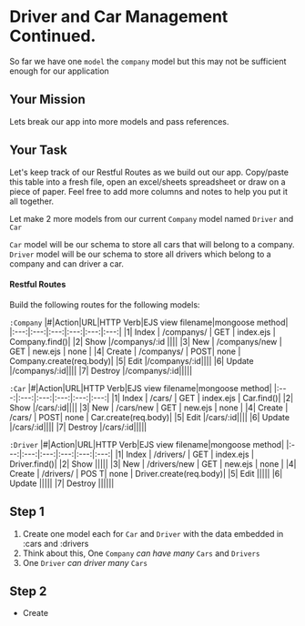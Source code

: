 # Driver and Car Management Continued.
So far we have one `model` the `company` model but this may not be sufficient enough for our application

## Your Mission
Lets break our app into more models and pass references.

## Your Task

Let's keep track of our Restful Routes as we build out our app. Copy/paste this table into a fresh file, open an excel/sheets spreadsheet or draw on a piece of paper. Feel free to add more columns and notes to help you put it all together.

Let make 2 more models from our current `Company` model named `Driver` and `Car`

`Car` model will be our schema to store all cars that will belong to a company. 
`Driver` model will be our schema to store all drivers which belong to a company and can driver a car.

#### Restful Routes
Build the following routes for the following models:

`:Company`
|#|Action|URL|HTTP Verb|EJS view filename|mongoose method|
|:---:|:---:|:---:|:---:|:---:|:---:|
|1| Index | /companys/ | GET | index.ejs | Company.find()|
|2| Show |/companys/:id ||||
|3| New | /companys/new | GET | new.ejs | none |
|4| Create | /companys/ | POST| none | Company.create(req.body)|
|5| Edit |/companys/:id||||
|6| Update |/companys/:id||||
|7| Destroy |/companys/:id|||||

`:Car`
|#|Action|URL|HTTP Verb|EJS view filename|mongoose method|
|:---:|:---:|:---:|:---:|:---:|:---:|
|1| Index | /cars/ | GET | index.ejs | Car.find()|
|2| Show |/cars/:id||||
|3| New | /cars/new | GET | new.ejs | none |
|4| Create | /cars/ | POST| none | Car.create(req.body)|
|5| Edit |/cars/:id||||
|6| Update |/cars/:id||||
|7| Destroy |/cars/:id|||||

`:Driver`
|#|Action|URL|HTTP Verb|EJS view filename|mongoose method|
|:---:|:---:|:---:|:---:|:---:|:---:|
|1| Index | /drivers/ | GET | index.ejs | Driver.find()|
|2| Show |||||
|3| New | /drivers/new | GET | new.ejs | none |
|4| Create | /drivers/ | POS T| none | Driver.create(req.body)|
|5| Edit |||||
|6| Update |||||
|7| Destroy ||||||


## Step 1
 1. Create one model each for `Car` and `Driver` with the data embedded in :cars and :drivers
 1. Think about this, One `Company` *can have many* `Cars` and `Drivers`
 1. One `Driver` *can driver many* `Cars`

## Step 2
 - Create 
